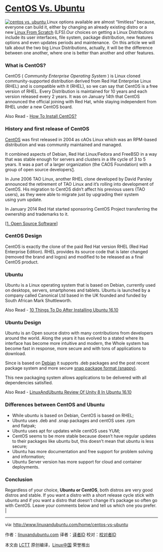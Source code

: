 # [CentOS Vs. Ubuntu][5]

[
 ![centos vs. ubuntu](http://www.linuxandubuntu.com/uploads/2/1/1/5/21152474/centos-vs-ubuntu_orig.jpg) 
][4]Linux options available are almost “limitless” because, everyone can build it, either by changing an already existing distro or a new [Linux From Scratch][7] (LFS).Our choices on getting a Linux Distributions include its user interfaces, file system, package distribution, new features options and even updates periods and maintenance.
​
On this article we will talk about the two big Linux Distributions, actually, it will be the difference between one another, where one is better than another and other features.

### What is CentOS?

CentOS ( _Community Enterprise Operating System_ ) is Linux cloned community-supported distribution derived from Red Hat Enterprise Linux (RHEL) and is compatible with it (RHEL), so we can say that CentOS is a free version of RHEL. Every Distribution is maintained for 10 years and each version released every 2 years. It was on January 14th that CentOS announced the official joining with Red Hat, while staying independent from RHEL under a new CentOS board.

Also Read - [How To Install CentOS?][1]

### History and first release of CentOS

[CentOS][8] was first released in 2004 as cAOs Linux which was an RPM-based distribution and was community maintained and managed.

It combined aspects of Debian, Red Hat Linux/Fedora and FreeBSD in a way that was stable enough for servers and clusters in a life cycle of 3 to 5 years. It was a part of a larger organization (the CAOS Foundation) with a group of open source developers[1].

In June 2006 TAO Linux, another RHEL clone developed by David Parsley announced the retirement of TAO Linux and it’s rolling into development of CentOS. His migration to CentOS didn’t affect his previous users (TAO users), as they were able to migrate just by upgrading their system using yum update.

​In January 2014 Red Hat started sponsoring CentOS Project transferring the ownership and trademarks to it.

[[1\. Open Source Software][9]]

### CentOS Design

CentOS is exactly the clone of the paid Red Hat version RHEL (Red Had Enterprise Edition). RHEL provides its source code that is later changed (removed the brand and logos) and modified to be released as a final CentOS product.

### Ubuntu

Ubuntu is a Linux operating system that is based on Debian, currently used on desktops, servers, smartphones and tablets. Ubuntu is launched by a company called Canonical Ltd based in the UK founded and funded by South African Mark Shuttleworth.

Also Read - [10 Things To Do After Installing Ubuntu 16.10][2]

### Ubuntu Design

Ubuntu is an Open source distro with many contributions from developers around the world. Along the years it has evolved to a stated where its interface has become more intuitive and modern, the Whole system has become fast in response, more secure and with tons of applications to download.

Since is based on [Debian][10] it supports .deb packages and the post recent package system and more secure [snap package format (snappy)][11].

​This new packaging system allows applications to be delivered with all dependencies satisfied.

Also Read - [LinuxAndUbuntu Review Of Unity 8 In Ubuntu 16.10][3]

### Differences between CentOS and Ubuntu

*   While ubuntu is based on Debian, CentOS is based on RHEL;
*   Ubuntu uses .deb and .snap packages and centOS uses .rpm and flatpak;
*   Ubuntu uses apt for updates while centOS uses YUM;
*   CentOS seems to be more stable because doesn’t have regular updates to their packages like ubuntu but, this doesn’t mean that ubuntu is less secure;
*   Ubuntu has more documentation and free support for problem solving and information;
*   Ubuntu Server version has more support for cloud and container deployments.

### Conclusion

Regardless of your choice, **Ubuntu or CentOS**, both distros are very good distros and stable. If you want a distro with a short release cycle stick with ubuntu and if you want a distro that doesn't change it’s package so often go with CentOS. Leave your comments below and tell us which one you prefer. |

--------------------------------------------------------------------------------

via: http://www.linuxandubuntu.com/home/centos-vs-ubuntu

作者：[linuxandubuntu.com][a]
译者：[译者ID](https://github.com/译者ID)
校对：[校对者ID](https://github.com/校对者ID)

本文由 [LCTT](https://github.com/LCTT/TranslateProject) 原创编译，[Linux中国](https://linux.cn/) 荣誉推出

[a]:http://www.linuxandubuntu.com/home/centos-vs-ubuntu
[1]:http://www.linuxandubuntu.com/home/how-to-install-centos
[2]:http://www.linuxandubuntu.com/home/10-things-to-do-after-installing-ubuntu-16-04-xenial-xerus
[3]:http://www.linuxandubuntu.com/home/linuxandubuntu-review-of-unity-8-preview-in-ubuntu-1610
[4]:http://www.linuxandubuntu.com/home/centos-vs-ubuntu
[5]:http://www.linuxandubuntu.com/home/centos-vs-ubuntu
[6]:http://www.linuxandubuntu.com/home/centos-vs-ubuntu#comments
[7]:http://www.linuxandubuntu.com/home/how-to-create-a-linux-distro
[8]:http://www.linuxandubuntu.com/home/10-things-to-do-after-installing-centos
[9]:https://en.wikipedia.org/wiki/Open-source_software
[10]:https://www.debian.org/
[11]:https://en.wikipedia.org/wiki/Snappy_(package_manager)
